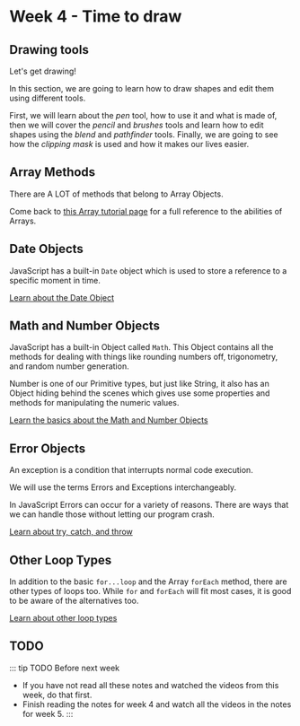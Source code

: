 # Week 4 - Time to draw 

## Drawing tools

Let's get drawing!

In this section, we are going to learn how to draw shapes and edit them using different tools.

First, we will learn about the _pen_ tool, how to use it and what is made of, then we will cover the _pencil_ and _brushes_ tools and learn how to edit shapes using the _blend_ and _pathfinder_ tools. Finally, we are going to see how the _clipping mask_ is used and how it makes our lives easier.

## Array Methods

There are A LOT of methods that belong to Array Objects.

Come back to [this Array tutorial page](./methods.md) for a full reference to the abilities of Arrays.

## Date Objects

JavaScript has a built-in `Date` object which is used to store a reference to a specific moment in time.

[Learn about the Date Object](./date.md)

## Math and Number Objects

JavaScript has a built-in Object called `Math`. This Object contains all the methods for dealing with things like rounding numbers off, trigonometry, and random number generation.

Number is one of our Primitive types, but just like String, it also has an Object hiding behind the scenes which gives use some properties and methods for manipulating the numeric values.

[Learn the basics about the Math and Number Objects](./math.md)

## Error Objects

An exception is a condition that interrupts normal code execution.

We will use the terms Errors and Exceptions interchangeably.

In JavaScript Errors can occur for a variety of reasons. There are ways that we can handle those without letting our program crash.

[Learn about try, catch, and throw](./throw.md)

## Other Loop Types

In addition to the basic `for...loop` and the Array `forEach` method, there are other types of loops too. While `for` and `forEach` will fit most cases, it is good to be aware of the alternatives too.

[Learn about other loop types](./loops.md)

## TODO

::: tip TODO Before next week

- If you have not read all these notes and watched the videos from this week, do that first.
- Finish reading the notes for week 4 and watch all the videos in the notes for week 5.
  :::
